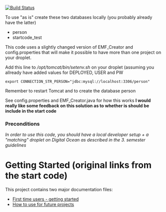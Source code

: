 [![Build Status](https://travis-ci.org/Steingrimurjonsson/CA2.svg?branch=master)](https://travis-ci.org/Steingrimurjonsson/CA2)

To use "as is" create these two databases locally (you probably already have the latter)
- person
- startcode_test

This code uses a slightly changed version of EMF_Creator and config.properties that will make it possible to have more than one project on your droplet.

Add this line to */opt/tomcat/bin/setenv.sh* on your droplet (assuming you allready have added values for DEPLOYED, USER and PW

`export CONNECTION_STR_PERSON="jdbc:mysql://localhost:3306/person"`

Remember to restart Tomcat and to create the database person

See config.properties and EMF_Creator.java for how this works **I would really like some feedback on this solution as to whether is should be include in the start code**





### Preconditions
*In order to use this code, you should have a local developer setup + a "matching" droplet on Digital Ocean as described in the 3. semester guidelines* 
# Getting Started (original links from the start code)

This project contains two major documentation files: 
 - [First time users - getting started](README_proof_of_concept.md)
 - [How to use for future projects](README_how_to_use.md)
